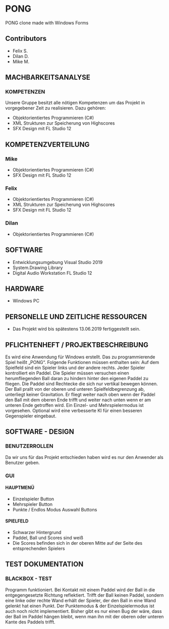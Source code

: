 # PONG
PONG clone made with Windows Forms
## Contributors
* Felix S.
* Dilan D.
* Mike M.

## MACHBARKEITSANALYSE
### KOMPETENZEN
Unsere Gruppe besitzt alle nötigen Kompetenzen um das Projekt in vorgegebener Zeit zu realisieren. Dazu gehören:
* Objektorientiertes Programmieren (C#)
* XML Strukturen zur Speicherung von Highscores
* SFX Design mit FL Studio 12

## KOMPETENZVERTEILUNG

### Mike
* Objektorientiertes Programmieren (C#)
* SFX Design mit FL Studio 12

### Felix
* Objektorientiertes Programmieren (C#)
* XML Strukturen zur Speicherung von Highscores
* SFX Design mit FL Studio 12

### Dilan
* Objektorientiertes Programmieren (C#)

## SOFTWARE
+ Entwicklungsumgebung Visual Studio 2019
+ System.Drawing Library
+ Digital Audio Workstation FL Studio 12 

## HARDWARE
+ Windows PC 

## PERSONELLE UND ZEITLICHE RESSOURCEN
* Das Projekt wird bis spätestens 13.06.2019 fertiggestellt sein.

## PFLICHTENHEFT / PROJEKTBESCHREIBUNG
Es wird eine Anwendung für Windows erstellt. Das zu programmierende Spiel heißt „PONG“.
Folgende Funktionen müssen enthalten sein:
Auf dem Spielfeld sind ein Spieler links und der andere rechts. Jeder Spieler kontrolliert ein Paddel. Die Spieler müssen versuchen einen herumfliegenden Ball daran zu hindern hinter den eigenen Paddel zu fliegen. Die Paddel sind Rechtecke die sich nur vertikal bewegen können.
Der Ball prallt von der oberen und unteren Spielfeldbegrenzung ab, unterliegt keiner Gravitation.
Er fliegt weiter nach oben wenn der Paddel den Ball mit dem oberen Ende trifft und weiter nach unten wenn er am unteren Ende getroffen wird. 
Ein Einzel- und Mehrspielermodus ist vorgesehen. Optional wird eine verbesserte KI für einen besseren Gegenspieler eingebaut.

## SOFTWARE - DESIGN
### BENUTZERROLLEN
Da wir uns für das Projekt entschieden haben wird es nur den Anwender als Benutzer geben.

### GUI
#### HAUPTMENÜ
* Einzelspieler Button
* Mehrspieler Button
* Punkte / Endlos Modus Auswahl Buttons

#### SPIELFELD
* Schwarzer Hintergrund
* Paddel, Ball und Scores sind weiß
* Die Scores befinden sich in der oberen Mitte auf der Seite des entsprechenden Spielers

## TEST DOKUMENTATION
### BLACKBOX - TEST
Programm funktioniert. Bei Kontakt mit einem Paddel wird der Ball in die entgegengesetzte Richtung reflektiert. Trifft der Ball keinen Paddel, sondern eine linke oder rechte Wand erhält der Spieler, der den Ball in eine Wand gelenkt hat einen Punkt. Der Punktemodus & der Einzelspielermodus ist auch noch nicht implementiert. Bisher gibt es nur einen Bug der wäre, dass der Ball im Paddel hängen bleibt, wenn man ihn mit der oberen oder unteren Kante des Paddels trifft.
